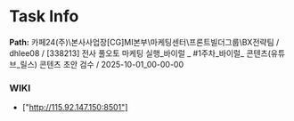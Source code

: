 # Task Info

**Path:** 카페24(주)\본사사업장\[CG]MI본부\마케팅센터\프론트빌더그룹\BX전략팀 / dhlee08 / [338213] 전사 풀오토 마케팅 실행_바이럴 _ #1주차_바이럴_ 콘텐츠(유튜브_릴스) 콘텐츠 초안 검수 / 2025-10-01_00-00-00

### WIKI
- ["http://115.92.147.150:8501"]

